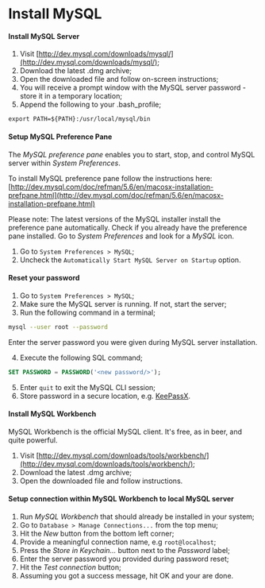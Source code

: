 # Install MySQL

#### Install MySQL Server

1. Visit [http://dev.mysql.com/downloads/mysql/](http://dev.mysql.com/downloads/mysql/);
2. Download the latest .dmg archive;
3. Open the downloaded file and follow on-screen instructions;
4. You will receive a prompt window with the MySQL server password - store it in a temporary location;
5. Append the following to your .bash_profile;

  ```
  export PATH=${PATH}:/usr/local/mysql/bin
  ```

#### Setup MySQL Preference Pane

The _MySQL preference pane_ enables you to start, stop, and control MySQL server within _System Preferences_. 

To install MySQL preference pane follow the instructions here: [http://dev.mysql.com/doc/refman/5.6/en/macosx-installation-prefpane.html](http://dev.mysql.com/doc/refman/5.6/en/macosx-installation-prefpane.html)

Please note: The latest versions of the MySQL installer install the preference pane automatically. Check if you already have the preference pane installed. Go to _System Preferences_ and look for a _MySQL_ icon.

1. Go to `System Preferences > MySQL`;
2. Uncheck the `Automatically Start MySQL Server on Startup` option.

#### Reset your password

1. Go to `System Preferences > MySQL`;
2. Make sure the MySQL server is running. If not, start the server;
3. Run the following command in a terminal;

  ```bash
  mysql --user root --password
  ```
  
  Enter the server password you were given during MySQL server installation.
  
4. Execute the following SQL command;

  ```sql
  SET PASSWORD = PASSWORD('<new password/>');
  ```

5. Enter `quit` to exit the MySQL CLI session;
6. Store password in a secure location, e.g. [KeePassX](https://www.keepassx.org/).

#### Install MySQL Workbench

MySQL Workbench is the official MySQL client. It's free, as in beer, and quite powerful.

1. Visit [http://dev.mysql.com/downloads/tools/workbench/](http://dev.mysql.com/downloads/tools/workbench/);
2. Download the latest .dmg archive;
3. Open the downloaded file and follow instructions.

#### Setup connection within MySQL Workbench to local MySQL server

1. Run _MySQL Workbench_ that should already be installed in your system;
2. Go to `Database > Manage Connections...` from the top menu;
3. Hit the _New_ button from the bottom left corner;
4. Provide a meaningful connection name, e.g `root@localhost`;
5. Press the _Store in Keychain..._ button next to the _Password_ label;
6. Enter the server password you provided during password reset;
7. Hit the _Test connection_ button;
8. Assuming you got a success message, hit OK and your are done.
